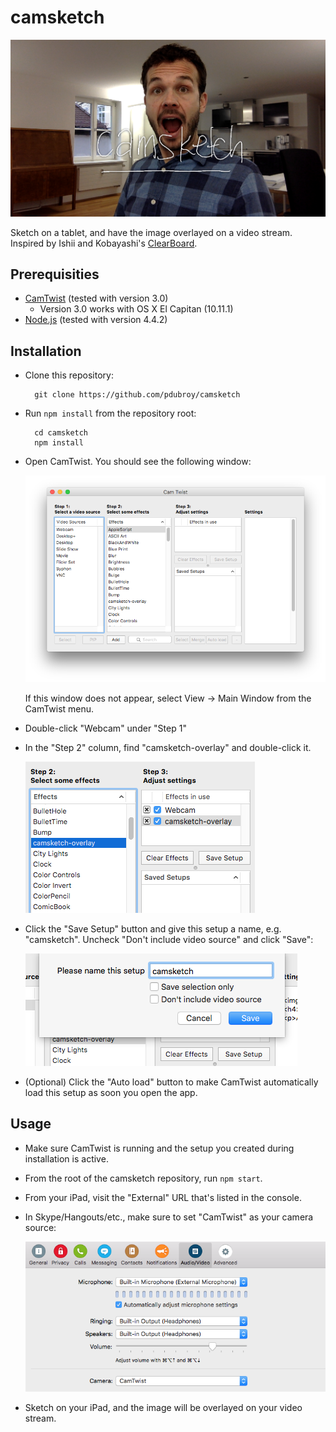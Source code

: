 # camsketch

![Photo of me using camsketch](./doc/images/me-camsketch.png)

Sketch on a tablet, and have the image overlayed on a video stream.
Inspired by Ishii and Kobayashi's [ClearBoard](http://tangible.media.mit.edu/project/clearboard/).

## Prerequisities

- [CamTwist](http://camtwiststudio.com/download/) (tested with version 3.0)
    - Version 3.0 works with OS X El Capitan (10.11.1)
- [Node.js](https://nodejs.org/en/) (tested with version 4.4.2)

## Installation

- Clone this repository:

        git clone https://github.com/pdubroy/camsketch

- Run `npm install` from the repository root:

        cd camsketch
        npm install

- Open CamTwist. You should see the following window:

  ![CamTwist main window](./doc/images/camtwist-mainwindow.png)

  If this window does not appear, select View -> Main Window from the CamTwist
  menu.

- Double-click "Webcam" under "Step 1"

- In the "Step 2" column, find "camsketch-overlay" and double-click it.

  ![CamTwist "Step 2" column](./doc/images/camtwist-step2.png)

- Click the "Save Setup" button and give this setup a name, e.g. "camsketch".
  Uncheck "Don't include video source" and click "Save":

  ![CamTwist "Save Setup" dialog](./doc/images/camtwist-savesetup.png)

- (Optional) Click the "Auto load" button to make CamTwist automatically load
  this setup as soon you open the app.

## Usage

- Make sure CamTwist is running and the setup you created during installation
  is active.

- From the root of the camsketch repository, run `npm start`.

- From your iPad, visit the "External" URL that's listed in the console.

- In Skype/Hangouts/etc., make sure to set "CamTwist" as your camera source:

  ![Screenshot of Skype Audio/Video settings](./doc/images/skype-settings.png)

- Sketch on your iPad, and the image will be overlayed on your video stream.
